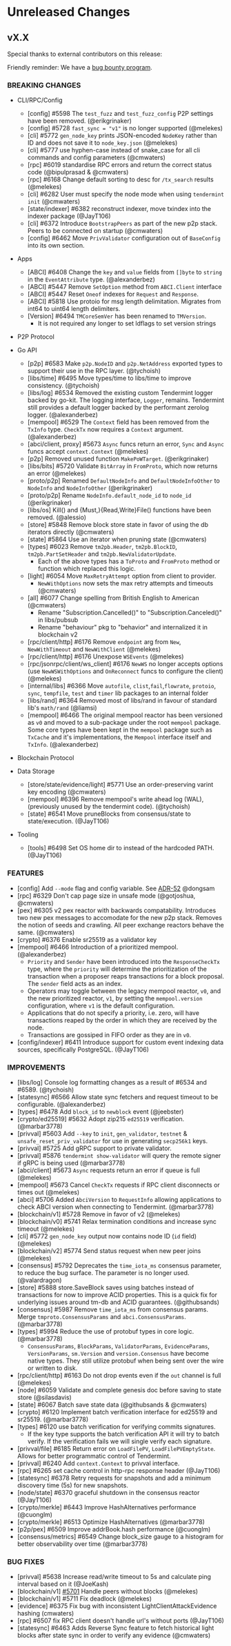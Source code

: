 # Unreleased Changes

## vX.X

Special thanks to external contributors on this release:

Friendly reminder: We have a [bug bounty program](https://hackerone.com/tendermint).

### BREAKING CHANGES

- CLI/RPC/Config
  - [config] \#5598 The `test_fuzz` and `test_fuzz_config` P2P settings have been removed. (@erikgrinaker)
  - [config] \#5728 `fast_sync = "v1"` is no longer supported (@melekes)
  - [cli] \#5772 `gen_node_key` prints JSON-encoded `NodeKey` rather than ID and does not save it to `node_key.json` (@melekes)
  - [cli] \#5777 use hyphen-case instead of snake_case for all cli commands and config parameters (@cmwaters)
  - [rpc] \#6019 standardise RPC errors and return the correct status code (@bipulprasad & @cmwaters)
  - [rpc] \#6168 Change default sorting to desc for `/tx_search` results (@melekes)
  - [cli] \#6282 User must specify the node mode when using `tendermint init` (@cmwaters)
  - [state/indexer] \#6382 reconstruct indexer, move txindex into the indexer package (@JayT106)
  - [cli] \#6372 Introduce `BootstrapPeers` as part of the new p2p stack. Peers to be connected on
    startup (@cmwaters)
  - [config] \#6462 Move `PrivValidator` configuration out of `BaseConfig` into its own section.

- Apps
  - [ABCI] \#6408 Change the `key` and `value` fields from `[]byte` to `string` in the `EventAttribute` type. (@alexanderbez)
  - [ABCI] \#5447 Remove `SetOption` method from `ABCI.Client` interface
  - [ABCI] \#5447 Reset `Oneof` indexes for  `Request` and `Response`.
  - [ABCI] \#5818 Use protoio for msg length delimitation. Migrates from int64 to uint64 length delimiters.
  - [Version] \#6494 `TMCoreSemVer` has been renamed to `TMVersion`.
    - It is not required any longer to set ldflags to set version strings

- P2P Protocol

- Go API
  - [p2p] \#6583 Make `p2p.NodeID` and `p2p.NetAddress` exported types to support their use in the RPC layer. (@tychoish)
  - [libs/time] \#6495 Move types/time to libs/time to improve consistency. (@tychoish)
  - [libs/log] \#6534 Removed the existing custom Tendermint logger backed by go-kit. The logging interface, `Logger`, remains. Tendermint still provides a default logger backed by the performant zerolog logger. (@alexanderbez)
  - [mempool] \#6529 The `Context` field has been removed from the `TxInfo` type. `CheckTx` now requires a `Context` argument. (@alexanderbez)
  - [abci/client, proxy] \#5673 `Async` funcs return an error, `Sync` and `Async` funcs accept `context.Context` (@melekes)
  - [p2p] Removed unused function `MakePoWTarget`. (@erikgrinaker)
  - [libs/bits] \#5720 Validate `BitArray` in `FromProto`, which now returns an error (@melekes)
  - [proto/p2p] Renamed `DefaultNodeInfo` and `DefaultNodeInfoOther` to `NodeInfo` and `NodeInfoOther` (@erikgrinaker)
  - [proto/p2p] Rename `NodeInfo.default_node_id` to `node_id` (@erikgrinaker)
  - [libs/os] Kill() and {Must,}{Read,Write}File() functions have been removed. (@alessio)
  - [store] \#5848 Remove block store state in favor of using the db iterators directly (@cmwaters)
  - [state] \#5864 Use an iterator when pruning state (@cmwaters)
  - [types] \#6023 Remove `tm2pb.Header`, `tm2pb.BlockID`, `tm2pb.PartSetHeader` and `tm2pb.NewValidatorUpdate`.
    - Each of the above types has a `ToProto` and `FromProto` method or function which replaced this logic.
  - [light] \#6054 Move `MaxRetryAttempt` option from client to provider.
    - `NewWithOptions` now sets the max retry attempts and timeouts (@cmwaters)
  - [all] \#6077 Change spelling from British English to American (@cmwaters)
    - Rename "Subscription.Cancelled()" to "Subscription.Canceled()" in libs/pubsub
    - Rename "behaviour" pkg to "behavior" and internalized it in blockchain v2
  - [rpc/client/http] \#6176 Remove `endpoint` arg from `New`, `NewWithTimeout` and `NewWithClient` (@melekes)
  - [rpc/client/http] \#6176 Unexpose `WSEvents` (@melekes)
  - [rpc/jsonrpc/client/ws_client] \#6176 `NewWS` no longer accepts options (use `NewWSWithOptions` and `OnReconnect` funcs to configure the client) (@melekes)
  - [internal/libs] \#6366 Move `autofile`, `clist`,`fail`,`flowrate`, `protoio`, `sync`, `tempfile`, `test` and `timer` lib packages to an internal folder
  - [libs/rand] \#6364 Removed most of libs/rand in favour of standard lib's `math/rand` (@liamsi)
  - [mempool] \#6466 The original mempool reactor has been versioned as `v0` and moved to a sub-package under the root `mempool` package.
    Some core types have been kept in the `mempool` package such as `TxCache` and it's implementations, the `Mempool` interface itself
    and `TxInfo`. (@alexanderbez)

- Blockchain Protocol

- Data Storage
  - [store/state/evidence/light] \#5771 Use an order-preserving varint key encoding (@cmwaters)
  - [mempool] \#6396 Remove mempool's write ahead log (WAL), (previously unused by the tendermint code). (@tychoish)
  - [state] \#6541 Move pruneBlocks from consensus/state to state/execution. (@JayT106)

- Tooling
  - [tools] \#6498 Set OS home dir to instead of the hardcoded PATH. (@JayT106)

### FEATURES

- [config] Add `--mode` flag and config variable. See [ADR-52](https://github.com/tendermint/tendermint/blob/master/docs/architecture/adr-052-tendermint-mode.md) @dongsam
- [rpc] \#6329 Don't cap page size in unsafe mode (@gotjoshua, @cmwaters)
- [pex] \#6305 v2 pex reactor with backwards compatability. Introduces two new pex messages to
  accomodate for the new p2p stack. Removes the notion of seeds and crawling. All peer
  exchange reactors behave the same. (@cmwaters)
- [crypto] \#6376 Enable sr25519 as a validator key
- [mempool] \#6466 Introduction of a prioritized mempool. (@alexanderbez)
  - `Priority` and `Sender` have been introduced into the `ResponseCheckTx` type, where the `priority` will determine the prioritization of
  the transaction when a proposer reaps transactions for a block proposal. The `sender` field acts as an index.
  - Operators may toggle between the legacy mempool reactor, `v0`, and the new prioritized reactor, `v1`, by setting the
  `mempool.version` configuration, where `v1` is the default configuration.
  - Applications that do not specify a priority, i.e. zero, will have transactions reaped by the order in which they are received by the node.
  - Transactions are gossiped in FIFO order as they are in `v0`.
- [config/indexer] \#6411 Introduce support for custom event indexing data sources, specifically PostgreSQL. (@JayT106)

### IMPROVEMENTS
- [libs/log] Console log formatting changes as a result of \#6534 and \#6589. (@tychoish)
- [statesync] \#6566 Allow state sync fetchers and request timeout to be configurable. (@alexanderbez)
- [types] \#6478 Add `block_id` to `newblock` event (@jeebster)
- [crypto/ed25519] \#5632 Adopt zip215 `ed25519` verification. (@marbar3778)
- [privval] \#5603 Add `--key` to `init`, `gen_validator`, `testnet` & `unsafe_reset_priv_validator` for use in generating `secp256k1` keys.
- [privval] \#5725 Add gRPC support to private validator.
- [privval] \#5876 `tendermint show-validator` will query the remote signer if gRPC is being used (@marbar3778)
- [abci/client] \#5673 `Async` requests return an error if queue is full (@melekes)
- [mempool] \#5673 Cancel `CheckTx` requests if RPC client disconnects or times out (@melekes)
- [abci] \#5706 Added `AbciVersion` to `RequestInfo` allowing applications to check ABCI version when connecting to Tendermint. (@marbar3778)
- [blockchain/v1] \#5728 Remove in favor of v2 (@melekes)
- [blockchain/v0] \#5741 Relax termination conditions and increase sync timeout (@melekes)
- [cli] \#5772 `gen_node_key` output now contains node ID (`id` field) (@melekes)
- [blockchain/v2] \#5774 Send status request when new peer joins (@melekes)
- [consensus] \#5792 Deprecates the `time_iota_ms` consensus parameter, to reduce the bug surface. The parameter is no longer used. (@valardragon)
- [store] \#5888 store.SaveBlock saves using batches instead of transactions for now to improve ACID properties. This is a quick fix for underlying issues around tm-db and ACID guarantees. (@githubsands)
- [consensus] \#5987 Remove `time_iota_ms` from consensus params. Merge `tmproto.ConsensusParams` and `abci.ConsensusParams`. (@marbar3778)
- [types] \#5994 Reduce the use of protobuf types in core logic. (@marbar3778)
  - `ConsensusParams`, `BlockParams`, `ValidatorParams`, `EvidenceParams`, `VersionParams`, `sm.Version` and `version.Consensus` have become native types. They still utilize protobuf when being sent over the wire or written to disk.
- [rpc/client/http] \#6163 Do not drop events even if the `out` channel is full (@melekes)
- [node] \#6059 Validate and complete genesis doc before saving to state store (@silasdavis)
- [state] \#6067 Batch save state data (@githubsands & @cmwaters)
- [crypto] \#6120 Implement batch verification interface for ed25519 and sr25519. (@marbar3778)
- [types] \#6120 use batch verification for verifying commits signatures.
  - If the key type supports the batch verification API it will try to batch verify. If the verification fails we will single verify each signature.
- [privval/file] \#6185 Return error on `LoadFilePV`, `LoadFilePVEmptyState`. Allows for better programmatic control of Tendermint.
- [privval] \#6240 Add `context.Context` to privval interface.
- [rpc] \#6265 set cache control in http-rpc response header (@JayT106)
- [statesync] \#6378 Retry requests for snapshots and add a minimum discovery time (5s) for new snapshots.
- [node/state] \#6370 graceful shutdown in the consensus reactor (@JayT106)
- [crypto/merkle] \#6443 Improve HashAlternatives performance (@cuonglm)
- [crypto/merkle] \#6513 Optimize HashAlternatives (@marbar3778)
- [p2p/pex] \#6509 Improve addrBook.hash performance (@cuonglm)
- [consensus/metrics] \#6549 Change block_size gauge to a histogram for better observability over time (@marbar3778)

### BUG FIXES

- [privval] \#5638 Increase read/write timeout to 5s and calculate ping interval based on it (@JoeKash)
- [blockchain/v1] [\#5701](https://github.com/tendermint/tendermint/pull/5701) Handle peers without blocks (@melekes)
- [blockchain/v1] \#5711 Fix deadlock (@melekes)
- [evidence] \#6375 Fix bug with inconsistent LightClientAttackEvidence hashing (cmwaters)
- [rpc] \#6507 fix RPC client doesn't handle url's without ports (@JayT106)
- [statesync] \#6463 Adds Reverse Sync feature to fetch historical light blocks after state sync in order to verify any evidence (@cmwaters) 
